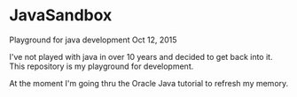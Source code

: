 # JavaSandbox
Playground for java development Oct 12, 2015

I've not played with java in over 10 years and decided to get back into it.
This repository is my playground for development.

At the moment I'm going thru the Oracle Java tutorial to refresh my memory.
